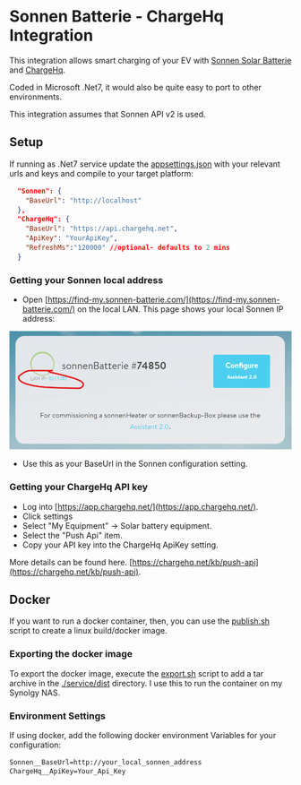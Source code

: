 # Sonnen Batterie - ChargeHq Integration

This integration allows smart charging of your EV with [Sonnen Solar Batterie](https://sonnen.com.au/) and [ChargeHq](https://chargehq.net/).

Coded in Microsoft .Net7, it would also be quite easy to port to other environments.

This integration assumes that Sonnen API v2 is used.

## Setup

If running as .Net7 service update the [appsettings.json](./service/appsettings.json) with your relevant urls and keys and compile to your target
platform:

```json
  "Sonnen": {
    "BaseUrl": "http://localhost"
  },
  "ChargeHq": {
    "BaseUrl": "https://api.chargehq.net",
    "ApiKey": "YourApiKey",
    "RefreshMs":"120000" //optional- defaults to 2 mins
  }

```

### Getting your Sonnen local address

- Open [https://find-my.sonnen-batterie.com/](https://find-my.sonnen-batterie.com/) on the local LAN. This page shows your local Sonnen IP address:

![image](./assets/sonnenDash.png)

- Use this as your BaseUrl in the Sonnen configuration setting.

### Getting your ChargeHq API key

- Log into [https://app.chargehq.net/](https://app.chargehq.net/).
- Click settings
- Select "My Equipment" -> Solar battery equipment.
- Select the "Push Api" item.
- Copy your API key into the ChargeHq ApiKey setting.

More details can be found here. [https://chargehq.net/kb/push-api](https://chargehq.net/kb/push-api).

## Docker

If you want to run a docker container, then, you can use the [publish.sh](./service/publish.sh) script to create a linux build/docker image.

### Exporting the docker image

To export the docker image, execute the [export.sh](./service/export.sh) script to add a tar archive in the [./service/dist](./service/dist/)
directory. I use this to run the container on my Synolgy NAS.

### Environment Settings

If using docker, add the following docker environment Variables for your configuration:

```docker
Sonnen__BaseUrl=http://your_local_sonnen_address
ChargeHq__ApiKey=Your_Api_Key

```
